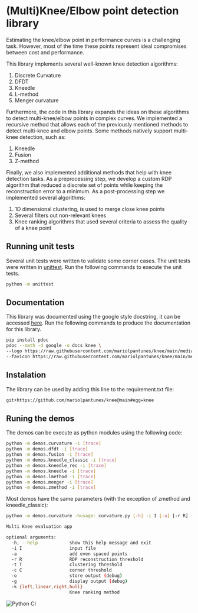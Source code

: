 # (Multi)Knee/Elbow point detection library

Estimating the knee/elbow point in performance curves is a challenging task.
However, most of the time these points represent ideal compromises between cost and performance.

This library implements several well-known knee detection algorithms:
1. Discrete Curvature 
2. DFDT
3. Kneedle
4. L-method
5. Menger curvature

Furthermore, the code in this library expands the ideas on these algorithms to 
detect multi-knee/elbow points in complex curves.
We implemented a recursive method that allows each of the previously mentioned methods
to detect multi-knee and elbow points.
Some methods natively support multi-knee detection, such as:
1. Kneedle
2. Fusion
3. Z-method

Finally, we also implemented additional methods that help with knee detection tasks.
As a preprocessing step, we develop a custom RDP algorithm that reduced a discrete 
set of points while keeping the reconstruction error to a minimum.
As a post-processing step we implemented several algorithms:
1. 1D dimensional clustering, is used to merge close knee points
2. Several filters out non-relevant knees
3. Knee ranking algorithms that used several criteria to assess the quality of a knee point

## Running unit tests

Several unit tests were written to validate some corner cases.
The unit tests were written in [unittest](https://docs.python.org/3/library/unittest.html).
Run the following commands to execute the unit tests.

```bash
python -m unittest
```

## Documentation

This library was documented using the google style docstring, it can be accessed [here](https://mariolpantunes.github.io/knee/).
Run the following commands to produce the documentation for this library.

```bash
pip install pdoc
pdoc --math -d google -o docs knee \
--logo https://raw.githubusercontent.com/mariolpantunes/knee/main/media/knee.png \
--favicon https://raw.githubusercontent.com/mariolpantunes/knee/main/media/knee.png
```

## Instalation

The library can be used by adding this line to the requirement.txt file:
```txt
git+https://github.com/mariolpantunes/knee@main#egg=knee
```

## Runing the demos

The demos can be execute as python modules using the following code:

```bash
python -m demos.curvature -i [trace]
python -m demos.dfdt -i [trace]
python -m demos.fusion -i [trace]
python -m demos.kneedle_classic -i [trace]
python -m demos.kneedle_rec -i [trace]
python -m demos.kneedle -i [trace]
python -m demos.lmethod -i [trace]
python -m demos.menger -i [trace]
python -m demos.zmethod -i [trace]
```
Most demos have the same parameters (with the exception of zmethod and kneedle_classic):

```bash
python -m demos.curvature -husage: curvature.py [-h] -i I [-a] [-r R] [-t T] [-c C] [-o] [-g] [-k {left,linear,right,hull}]

Multi Knee evaluation app

optional arguments:
  -h, --help            show this help message and exit
  -i I                  input file
  -a                    add even spaced points
  -r R                  RDP reconstruction threshold
  -t T                  clustering threshold
  -c C                  corner threshold
  -o                    store output (debug)
  -g                    display output (debug)
  -k {left,linear,right,hull}
                        Knee ranking method
```

![Python CI](https://github.com/mariolpantunes/knee/workflows/Python%20CI/badge.svg)